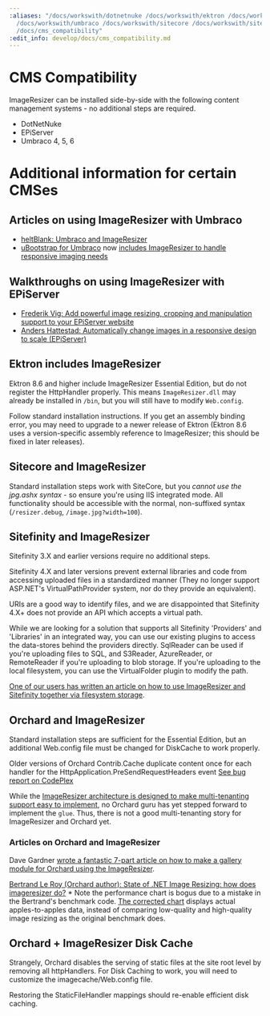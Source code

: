```yaml
---
:aliases: "/docs/workswith/dotnetnuke /docs/workswith/ektron /docs/workswith/episerver
  /docs/workswith/umbraco /docs/workswith/sitecore /docs/workswith/sitefinity /docs/workswith/orchard
  /docs/cms_compatibility"
:edit_info: develop/docs/cms_compatibility.md
---
```


# CMS Compatibility

ImageResizer can be installed side-by-side with the following content management systems - no additional steps are required.

* DotNetNuke
* EPiServer
* Umbraco 4, 5, 6


# Additional information for certain CMSes

## Articles on using ImageResizer with Umbraco

* [heltBlank: Umbraco and ImageResizer](http://heltblank.wordpress.com/2012/02/13/imageresizing-net-and-umbraco-5-jupiter/)
* [uBootstrap for Umbraco](http://our.umbraco.org/projects/starter-kits/ubootstrap) now [includes ImageResizer to handle responsive imaging needs](http://jlusar.es/ubootstrap-fluent-layout)


## Walkthroughs on using ImageResizer with EPiServer

* [Frederik Vig: Add powerful image resizing, cropping and manipulation support to your EPiServer website](http://www.frederikvig.com/2013/01/add-powerful-image-resizing-cropping-and-manipulation-support-to-your-episerver-website/)
* [Anders Hattestad: Automatically change images in a responsive design to scale (EPiServer)](http://world.episerver.com/Blogs/Anders-Hattestad/Dates/2012/8/Automatically-change-images-in-a-responsive-design-to-scale/)


## Ektron includes ImageResizer

Ektron 8.6 and higher include ImageResizer Essential Edition, but do not register the HttpHandler properly. This means `ImageResizer.dll` may already be installed in `/bin`, but you will still have to modify `Web.config`.

Follow standard installation instructions. If you get an assembly binding error, you may need to upgrade to a newer release of Ektron (Ektron 8.6 uses a version-specific assembly reference to ImageResizer; this should be fixed in later releases).

## Sitecore and ImageResizer

Standard installation steps work with SiteCore, but you *cannot use the jpg.ashx syntax* - so ensure you're using IIS integrated mode. All functionality should be accessible with the normal, non-suffixed syntax (`/resizer.debug`, `/image.jpg?width=100`).

## Sitefinity and ImageResizer

Sitefinity 3.X and earlier versions require no additional steps.

Sitefinity 4.X and later versions prevent external libraries and code from accessing uploaded files in a standardized manner (They no longer support ASP.NET's VirtualPathProvider system, nor do they provide an equivalent). 

URIs are a good way to identify files, and we are disappointed that Sitefinity 4.X+ does not provide an API which accepts a virtual path.

While we are looking for a solution that supports all Sitefinity 'Providers' and 'Libraries' in an integrated way, you can use our existing plugins to access the data-stores behind the providers directly. SqlReader can be used if you're uploading files to SQL, and S3Reader, AzureReader, or RemoteReader if you're uploading to blob storage. If you're uploading to the local filesystem, you can use the VirtualFolder plugin to modify the path. 

[One of our users has written an article on how to use ImageResizer and Sitefinity together via filesystem storage](http://blog.falafel.com/Blogs/guest-posts/2013/04/11/how-to-use-the-imageresizer-library-within-sitefinity).


## Orchard and ImageResizer

Standard installation steps are sufficient for the Essential Edition, but an additional Web.config file must be changed for DiskCache to work properly.

Older versions of Orchard Contrib.Cache  duplicate content once for each handler for the HttpApplication.PreSendRequestHeaders event [See bug report on CodePlex](http://stackoverflow.com/questions/14777337/imageresizer-net-with-cache-plugin-causing-duplicate-output-cache)

While the [ImageResizer architecture is designed to make multi-tenanting support easy to implement](/docs/extend/multi-tenanting), no Orchard guru has yet stepped forward to implement the `glue`. Thus, there is not a good multi-tenanting story for ImageResizer and Orchard yet.


### Articles on Orchard and ImageResizer

Dave Gardner [wrote a fantastic 7-part article on how to make a gallery module for Orchard using the ImageResizer](http://bigsitesdoneright.com/big-blog/orchard-cascade-gallery-tutorial-series).

[Bertrand Le Roy (Orchard author): State of .NET Image Resizing: how does imageresizer do?](http://weblogs.asp.net/bleroy/archive/2011/10/22/state-of-net-image-resizing-how-does-imageresizer-do.aspx) * Note the performance chart is bogus due to a mistake in the Bertrand's benchmark code. [The corrected chart](http://downloads.imageresizing.net/Oct29-2011-comparison.png) displays actual apples-to-apples data, instead of comparing low-quality and high-quality image resizing as the original benchmark does.


## Orchard + ImageResizer Disk Cache

Strangely, Orchard disables the serving of static files at the site root level by removing all httpHandlers. For Disk Caching to work, you will need to customize the imagecache/Web.config file. 

Restoring the StaticFileHandler mappings should re-enable efficient disk caching. 

  <?xml version="1.0"?>
  <configuration>
    <system.web>
      <authorization>
        <deny users="*" />
      </authorization>
      <httpHandlers>
        <!-- iis6 - for any request in this location, return via managed static file handler -->
        <add path="*" verb="*" type="System.Web.StaticFileHandler" />
      </httpHandlers>
    <system.webServer>
      <validation validateIntegratedModeConfiguration="false"/>
      <handlers accessPolicy="Script,Read">
        <!--
        iis7 - for any request to a file exists on disk, return it via native http module.
        accessPolicy 'Script' is to allow for a managed 404 page.
        -->
        <add name="imagecache" path="*" verb="*" modules="StaticFileModule" preCondition="integratedMode" resourceType="File" requireAccess="Read" />
      </handlers>
    </system.webServer>
  </configuration>